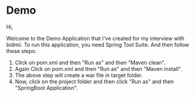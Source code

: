 # Demo

Hi,

Welcome to the Demo Application that I've created for my interview with bidmii.
To run this application, you need Spring Tool Suite. And then follow these steps:

1. Click on pom.xml and then "Run as" and then "Maven clean".
2. Again Click on pom.xml and then "Run as" and then "Maven install".
3. The above step will create a war file in target folder.
4. Now, click on the project folder and then click "Run as" and then "SpringBoot Application".
